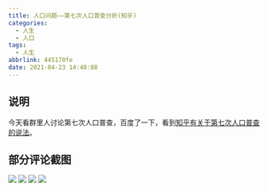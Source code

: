 ```yaml
---
title: 人口问题——第七次人口普查分析(知乎)
categories:
  - 人生
  - 人口
tags:
  - 人生
abbrlink: 445170fe
date: 2021-04-23 14:40:08
---
```

## 说明

今天看群里人讨论第七次人口普查，百度了一下，看到[知乎有关于第七次人口普查的说法](https://www.zhihu.com/question/453859882)。

<!--more-->

## 部分评论截图

![][1]
![][2]
![][3]
![][4]



[1]:https://cdn.jsdelivr.net/gh/PGzxc/CDN@master/blog-life/chinese-population-census-1.jpg
[2]:https://cdn.jsdelivr.net/gh/PGzxc/CDN@master/blog-life/chinese-population-census-2.jpg
[3]:https://cdn.jsdelivr.net/gh/PGzxc/CDN@master/blog-life/chinese-population-census-3.jpg
[4]:https://cdn.jsdelivr.net/gh/PGzxc/CDN@master/blog-life/chinese-population-census-4.jpg